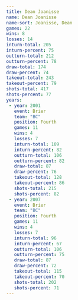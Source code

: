 ```yaml
---
title: Dean Joanisse
name: Dean Joanisse
name-sort: Joanisse, Dean
games: 22
wins: 8
losses: 14
inturn-total: 205
inturn-percent: 75
outturn-total: 212
outturn-percent: 78
draw-total: 174
draw-percent: 74
takeout-total: 243
takeout-percent: 79
shots-total: 417
shots-percent: 77
years:
 - year: 2001
   event: Brier
   team: "BC"
   position: Fourth
   games: 11
   wins: 4
   losses: 7
   inturn-total: 109
   inturn-percent: 82
   outturn-total: 106
   outturn-percent: 82
   draw-total: 87
   draw-percent: 76
   takeout-total: 128
   takeout-percent: 86
   shots-total: 215
   shots-percent: 82
 - year: 2007
   event: Brier
   team: "BC"
   position: Fourth
   games: 11
   wins: 4
   losses: 7
   inturn-total: 96
   inturn-percent: 67
   outturn-total: 106
   outturn-percent: 75
   draw-total: 87
   draw-percent: 72
   takeout-total: 115
   takeout-percent: 70
   shots-total: 202
   shots-percent: 71
---
```

